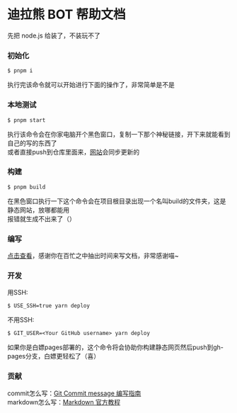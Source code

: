# 迪拉熊 BOT 帮助文档

先把 node.js 给装了，不装玩不了

### 初始化

```
$ pnpm i
```

执行完该命令就可以开始进行下面的操作了，非常简单是不是

### 本地测试

```
$ pnpm start
```

执行该命令会在你家电脑开个黑色窗口，复制一下那个神秘链接，开下来就能看到自己的写的东西了</br>
或者直接push到仓库里面来，[网站](https://dlx.miaowing.top/)会同步更新的

### 构建

```
$ pnpm build
```

在黑色窗口执行一下这个命令会在项目根目录出现一个名叫build的文件夹，这是静态网站，放哪都能用</br>
报错就生成不出来了（）

### 编写

[点击查看](https://docusaurus.io/)，感谢你在百忙之中抽出时间来写文档，非常感谢喵~

### 开发

用SSH:

```
$ USE_SSH=true yarn deploy
```

不用SSH:

```
$ GIT_USER=<Your GitHub username> yarn deploy
```

如果你是白嫖pages部署的，这个命令将会协助你构建静态网页然后push到gh-pages分支，白嫖更轻松了（喜） 

### 贡献

commit怎么写：[Git Commit message 编写指南](https://gitee.com/help/articles/4231#article-header2)</br>
markdown怎么写：[Markdown 官方教程](https://markdown.com.cn/)

